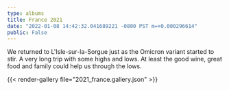 ```yaml
---
type: albums
title: France 2021
date: "2022-01-08 14:42:32.041689221 -0800 PST m=+0.000296614"
public: False
---
```


We returned to L'Isle-sur-la-Sorgue just as the Omicron variant started to
stir. A very long trip with some highs and lows. At least the good wine, great
food and family could help us through the lows.

{{< render-gallery file="2021_france.gallery.json" >}}
